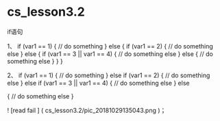 # cs_lesson3.2
if语句




1、
if (var1 == 1)
{
// do something
}
else
{
if (var1 == 2)
{
// do something else
}
else
{
if (var1 == 3 || var1 == 4)
{
// do something else
}
else
{
// do something else
}
}
}

2、
if (var1 == 1)
{
// do something
}
else if (var1 == 2)
{
// do something else
}
else if (var1 == 3 || var1 == 4)
{
// do something else
}
else

{
// do something else
}


! [read fail ] (
        cs_lesson3.2/pic_20181029135043.png
      )；
